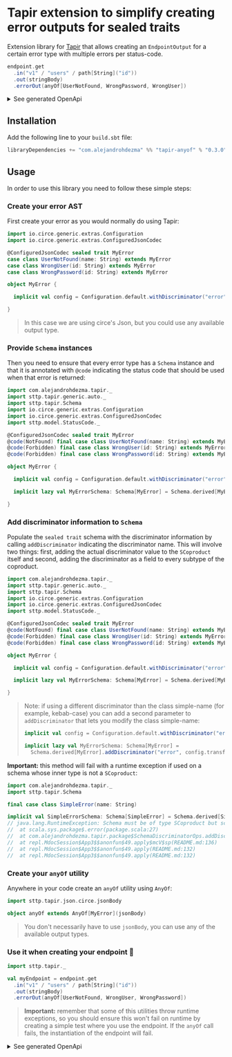 # Tapir extension to simplify creating error outputs for sealed traits

Extension library for [Tapir](https://github.com/softwaremill/tapir) that allows creating an `EndpointOutput` for a certain error type with multiple errors per status-code.

```scala
endpoint.get
  .in("v1" / "users" / path[String]("id"))
  .out(stringBody)
  .errorOut(anyOf[UserNotFound, WrongPassword, WrongUser])
```

<details><summary>See generated OpenApi</summary>

```yaml
paths:
  /v1/users/{id}:
    get:
      operationId: getV1UsersId
      parameters:
      - name: id
        in: path
        required: true
        schema:
          type: string
      responses:
        '200':
          content:
            text/plain:
              schema:
                type: string
        '403':
          content:
            application/json:
              schema:
                oneOf:
                - $ref: '#/components/schemas/WrongPassword'
                - $ref: '#/components/schemas/WrongUser'
                discriminator:
                  propertyName: error
                  mapping:
                    wrong-password: '#/components/schemas/WrongPassword'
                    wrong-user: '#/components/schemas/WrongUser'
        '404':
          content:
            application/json:
              schema:
                $ref: '#/components/schemas/UserNotFound'
components:
  schemas:
    UserNotFound:
      required:
      - name
      - error
      type: object
      properties:
        name:
          type: string
        error:
          type: string
          enum:
          - user-not-found
    WrongPassword:
      required:
      - id
      - error
      type: object
      properties:
        id:
          type: string
        error:
          type: string
          enum:
          - wrong-password
    WrongUser:
      required:
      - id
      - error
      type: object
      properties:
        id:
          type: string
        error:
          type: string
          enum:
          - wrong-user
```

</details>

## Installation

Add the following line to your `build.sbt` file:

```sbt
libraryDependencies += "com.alejandrohdezma" %% "tapir-anyof" % "0.3.0")
```

## Usage

In order to use this library you need to follow these simple steps:

### Create your error AST

First create your error as you would normally do using Tapir:

```scala
import io.circe.generic.extras.Configuration
import io.circe.generic.extras.ConfiguredJsonCodec

@ConfiguredJsonCodec sealed trait MyError
case class UserNotFound(name: String) extends MyError
case class WrongUser(id: String) extends MyError
case class WrongPassword(id: String) extends MyError

object MyError {

  implicit val config = Configuration.default.withDiscriminator("error")

}
```

> In this case we are using circe's Json, but you could use any available output type.

### Provide `Schema` instances

Then you need to ensure that every error type has a `Schema` instance and that it is annotated with `@code` indicating the status code that should be used when that error is returned:

```scala
import com.alejandrohdezma.tapir._
import sttp.tapir.generic.auto._
import sttp.tapir.Schema
import io.circe.generic.extras.Configuration
import io.circe.generic.extras.ConfiguredJsonCodec
import sttp.model.StatusCode._

@ConfiguredJsonCodec sealed trait MyError
@code(NotFound) final case class UserNotFound(name: String) extends MyError
@code(Forbidden) final case class WrongUser(id: String) extends MyError
@code(Forbidden) final case class WrongPassword(id: String) extends MyError

object MyError {

  implicit val config = Configuration.default.withDiscriminator("error")

  implicit lazy val MyErrorSchema: Schema[MyError] = Schema.derived[MyError]

}
```

### Add discriminator information to `Schema`

Populate the `sealed trait` schema with the discriminator information by calling `addDiscriminator` indicating the discriminator name. This will involve two things: first, adding the actual discriminator value to the `SCoproduct` itself and second, adding the discriminator as a field to every subtype of the coproduct.

```scala
import com.alejandrohdezma.tapir._
import sttp.tapir.generic.auto._
import sttp.tapir.Schema
import io.circe.generic.extras.Configuration
import io.circe.generic.extras.ConfiguredJsonCodec
import sttp.model.StatusCode._

@ConfiguredJsonCodec sealed trait MyError
@code(NotFound) final case class UserNotFound(name: String) extends MyError
@code(Forbidden) final case class WrongUser(id: String) extends MyError
@code(Forbidden) final case class WrongPassword(id: String) extends MyError

object MyError {

  implicit val config = Configuration.default.withDiscriminator("error")

  implicit lazy val MyErrorSchema: Schema[MyError] = Schema.derived[MyError].addDiscriminator("error")

}
```

> Note: if using a different discriminator than the class simple-name (for example, kebab-case) you can add a second parameter to `addDiscriminator` that lets you modify the class simple-name:
>
> ```scala mdoc:silent
> implicit val config = Configuration.default.withDiscriminator("error").withKebabCaseConstructorNames
>
> implicit lazy val MyErrorSchema: Schema[MyError] =
>   Schema.derived[MyError].addDiscriminator("error", config.transformConstructorNames)
> ```

**Important:** this method will fail with a runtime exception if used on a schema whose inner type is not a `SCoproduct`:

```scala
import com.alejandrohdezma.tapir._
import sttp.tapir.Schema

final case class SimpleError(name: String)

implicit val SimpleErrorSchema: Schema[SimpleError] = Schema.derived[SimpleError].addDiscriminator("error")
// java.lang.RuntimeException: Schema must be of type SCoproduct but schema is SProduct(List(SProductField(FieldName(name,name),Schema(SString(),None,false,None,None,None,None,false,false,All(List()),AttributeMap(Map())))))
// 	at scala.sys.package$.error(package.scala:27)
// 	at com.alejandrohdezma.tapir.package$SchemaDiscriminatorOps.addDiscriminator(package.scala:66)
// 	at repl.MdocSession$App3$$anonfun$49.apply$mcV$sp(README.md:136)
// 	at repl.MdocSession$App3$$anonfun$49.apply(README.md:132)
// 	at repl.MdocSession$App3$$anonfun$49.apply(README.md:132)
```

### Create your `anyOf` utility


Anywhere in your code create an `anyOf` utility using `AnyOf`:

```scala
import sttp.tapir.json.circe.jsonBody

object anyOf extends AnyOf[MyError](jsonBody)
```

> You don't necessarily have to use `jsonBody`, you can use any of the available output types.

### Use it when creating your endpoint :tada:

```scala
import sttp.tapir._

val myEndpoint = endpoint.get
  .in("v1" / "users" / path[String]("id"))
  .out(stringBody)
  .errorOut(anyOf[UserNotFound, WrongUser, WrongPassword])
```

> **Important:** remember that some of this utilities throw runtime exceptions, so you should ensure this won't fail on runtime by creating a simple test where you use the endpoint. If the `anyOf` call fails, the instantiation of the endpoint will fail.

<details><summary>See generated OpenApi</summary>

```yaml
paths:
  /v1/users/{id}:
    get:
      operationId: getV1UsersId
      parameters:
      - name: id
        in: path
        required: true
        schema:
          type: string
      responses:
        '200':
          content:
            text/plain:
              schema:
                type: string
        '403':
          content:
            application/json:
              schema:
                oneOf:
                - $ref: '#/components/schemas/WrongPassword'
                - $ref: '#/components/schemas/WrongUser'
                discriminator:
                  propertyName: error
                  mapping:
                    wrong-password: '#/components/schemas/WrongPassword'
                    wrong-user: '#/components/schemas/WrongUser'
        '404':
          content:
            application/json:
              schema:
                $ref: '#/components/schemas/UserNotFound'
components:
  schemas:
    UserNotFound:
      required:
      - name
      - error
      type: object
      properties:
        name:
          type: string
        error:
          type: string
          enum:
          - user-not-found
    WrongPassword:
      required:
      - id
      - error
      type: object
      properties:
        id:
          type: string
        error:
          type: string
          enum:
          - wrong-password
    WrongUser:
      required:
      - id
      - error
      type: object
      properties:
        id:
          type: string
        error:
          type: string
          enum:
          - wrong-user
```

</details>